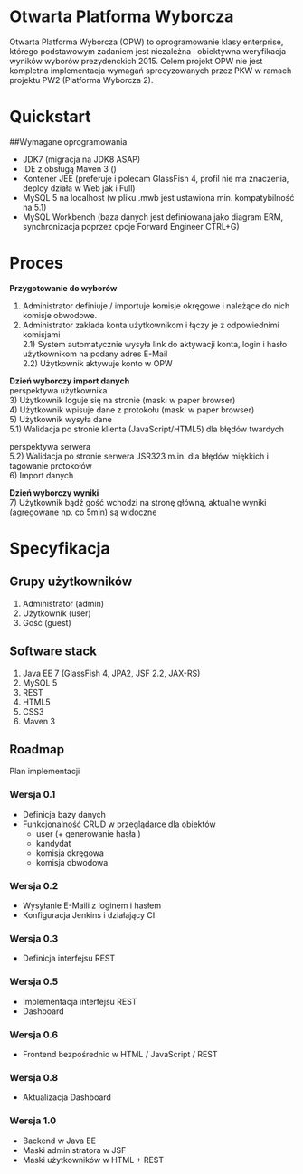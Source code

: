 # Otwarta Platforma Wyborcza
Otwarta Platforma Wyborcza (OPW) to oprogramowanie klasy enterprise, którego podstawowym zadaniem jest niezależna i obiektywna weryfikacja wyników wyborów prezydenckich 2015. Celem projekt OPW nie jest kompletna implementacja wymagań sprecyzowanych przez PKW w ramach projektu PW2 (Platforma Wyborcza 2).   

# Quickstart


##Wymagane oprogramowania
* JDK7 (migracja na JDK8 ASAP)
* IDE z obsługą Maven 3 ()
* Kontener JEE (preferuje i polecam GlassFish 4, profil nie ma znaczenia, deploy działa w Web jak i Full)
* MySQL 5 na localhost (w pliku .mwb jest ustawiona min. kompatybilność na 5.1) 
* MySQL Workbench (baza danych jest definiowana jako diagram ERM,  synchronizacja poprzez opcje Forward Engineer CTRL+G)

# Proces
**Przygotowanie do wyborów**  
1) Administrator definiuje / importuje komisje okręgowe i należące do nich komisje obwodowe.  
2) Administrator zakłada konta użytkownikom i łączy je z odpowiednimi komisjami  
2.1) System automatycznie wysyła link do aktywacji konta, login i hasło użytkownikom na podany adres E-Mail  
2.2) Użytkownik aktywuje konto w OPW  

**Dzień wyborczy import danych**  
perspektywa użytkownika  
3) Użytkownik loguje się na stronie (maski w paper browser)  
4) Użytkownik wpisuje dane z protokołu (maski w paper browser)  
5) Użytkownik wysyła dane  
5.1) Walidacja po stronie klienta (JavaScript/HTML5) dla błędów twardych  
 
perspektywa serwera  
5.2) Walidacja po stronie serwera JSR323 m.in. dla błędów miękkich i tagowanie protokołów  
6) Import danych  

**Dzień wyborczy wyniki**  
7) Użytkownik bądź gość wchodzi na stronę główną, aktualne wyniki (agregowane np. co 5min) są widoczne


# Specyfikacja

## Grupy użytkowników
1. Administrator (admin)
2. Użytkownik (user)
3. Gość (guest)

## Software stack
1. Java EE 7 (GlassFish 4, JPA2, JSF 2.2, JAX-RS)
2. MySQL 5
3. REST
4. HTML5 
5. CSS3
6. Maven 3

## Roadmap
Plan implementacji

### Wersja 0.1
* Definicja bazy danych
* Funkcjonalność CRUD w przeglądarce dla obiektów
  * user (+ generowanie hasła )
  * kandydat
  * komisja okręgowa
  * komisja obwodowa


### Wersja 0.2
* Wysyłanie E-Maili z loginem i hasłem
* Konfiguracja Jenkins i działający CI

### Wersja 0.3
* Definicja interfejsu REST

### Wersja 0.5
* Implementacja interfejsu REST
* Dashboard

### Wersja 0.6
* Frontend bezpośrednio w HTML / JavaScript / REST

### Wersja 0.8
* Aktualizacja Dashboard

### Wersja 1.0
* Backend w Java EE
* Maski administratora w JSF
* Maski użytkowników w HTML + REST 
